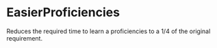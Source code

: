# EasierProficiencies
 Reduces the required time to learn a proficiencies to a 1/4 of the original requirement.
